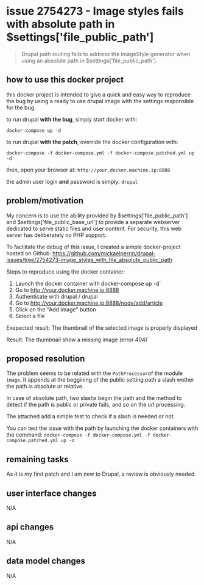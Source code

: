 # issue 2754273 - Image styles fails with absolute path in $settings['file_public_path']

> Drupal path routing fails to address the imageStyle generator when using an absolute path in $settings['file_public_path'].

## how to use this docker project

this docker project is intended to give a quick and easy way to reproduce the bug by using a ready to use drupal image
with the settings responsible for the bug.

to run drupal **with the bug**, simply start docker with:

    docker-compose up -d

to run drupal **with the patch**, override the docker configuration with:

    docker-compose -f docker-compose.yml -f docker-compose.patched.yml up -d
    
then, open your browser at: `http://your.docker.machine.ip:8888`

the admin user login **and** password is simply: `drupal`

## problem/motivation

My concern is to use the ability provided by $settings['file_public_path'] and $settings['file_public_base_url'] to 
provide a separate webserver dedicated to serve static files and user content. For security, this web server has 
deliberately no PHP support.

To facilitate the debug of this issue, I created a simple docker-project hosted on Github: 
https://github.com/mickaelperrin/drupal-issues/tree/2754273-image_styles_with_file_absolute_public_path

Steps to reproduce using the docker container:

1. Launch the docker container with docker-compose up -d`
2. Go to http://your.docker.machine.ip:8888
3. Authenticate with drupal / drupal
4. Go to http://your.docker.machine.ip:8888/node/add/article
5. Click on the "Add image" button
6. Select a file

Exepected result: The thumbnail of the selected image is properly displayed

Result: The thumbnail show a missing image (error 404)`
   
## proposed resolution

The problem seems to be related with the `PathProcessor`of the module `image`. It appends at the beggining of the 
public setting path a slash wether the path is absolute or relative. 

In case of absolute path, two slashs begin the path and the method to detect if the path is public or private fails, and
so on the url processing.

The attached add a simple test to check if a slash is needed or not.

You can test the issue with the path by launching the docker containers with the command: `docker-compose -f docker-compose.yml -f docker-compose.patched.yml up -d`
   
## remaining tasks

As it is my first patch and I am new to Drupal, a review is obviously needed.
   
## user interface changes

N/A
   
## api changes

N/A

## data model changes

N/A

